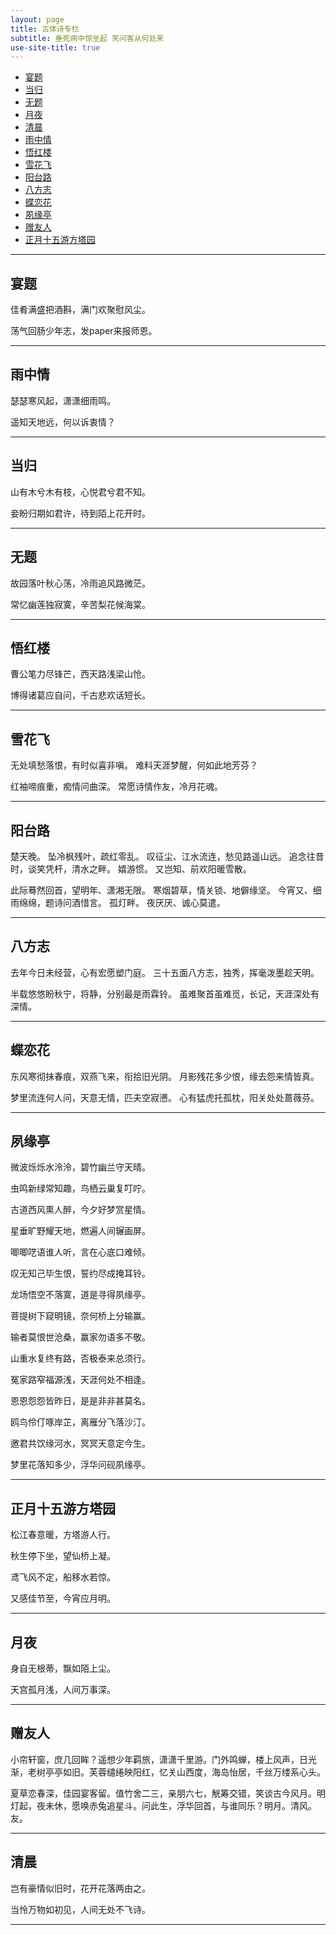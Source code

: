 ```yaml
---
layout: page
title: 古体诗专栏
subtitle: 垂死病中惊坐起 笑问客从何处来
use-site-title: true
---
```


- [宴题](#宴题)
- [当归](#当归)
- [无题](#无题)
- [月夜](#月夜)
- [清晨](#清晨)
- [雨中情](#雨中情)
- [悟红楼](#悟红楼)
- [雪花飞](#雪花飞)
- [阳台路](#阳台路)
- [八方志](#八方志)
- [蝶恋花](#蝶恋花)
- [夙缘亭](#夙缘亭)
- [赠友人](#赠友人)
- [正月十五游方塔园](#正月十五游方塔园)



------------------

## 宴题

佳肴满盛把酒斟，满门欢聚慰风尘。

荡气回肠少年志，发paper来报师恩。

-------------------


## 雨中情

瑟瑟寒风起，潇潇细雨鸣。

遥知天地远，何以诉衷情？

-------------------


## 当归

山有木兮木有枝，心悦君兮君不知。

妾盼归期如君许，待到陌上花开时。

-------------------


## 无题


故园落叶秋心荡，冷雨追风路微茫。

常忆幽莲独寂寞，辛苦梨花候海棠。

-------------------



## 悟红楼

曹公笔力尽锋芒，西天路浅梁山怆。

博得诸葛应自问，千古悲欢话短长。

-------------------

## 雪花飞

无处填愁落恨，有时似喜非嗔。
难料天涯梦醒，何如此地芳芬？

红袖啼痕重，痴情问曲深。
常愿诗情作友，冷月花魂。

-------------------

## 阳台路

楚天晚。
坠冷枫残叶，疏红零乱。
叹征尘、江水流连，愁见路遥山远。
追念往昔时，谈笑凭杆，清水之畔。
嬉游惯。
又岂知、前欢阳暖雪散。

此际蓦然回首，望明年、潇湘无限。
寒烟碧草，情关锁、地僻缘坚。
今宵又、细雨绵绵，题诗问酒惜言。
孤灯畔。
夜厌厌、诚心莫遣。

-------------------

## 八方志

去年今日未经营，心有宏愿塑门庭。
三十五面八方志，独秀，挥毫泼墨趁天明。

半载悠悠盼秋宁，将静，分别最是雨霖铃。
虽难聚首虽难觅，长记，天涯深处有深情。

-------------------

## 蝶恋花

东风寒彻抹春痕，双燕飞来，衔拾旧光阴。
月影残花多少恨，缘去怨来情皆真。

梦里流连何人问，天意无情，匹夫空寂懑。
心有猛虎托孤枕，阳关处处蔷薇芬。

-------------------

## 夙缘亭

微波烁烁水泠泠，碧竹幽兰守天晴。

虫鸣新绿常知趣，鸟栖云巢复叮咛。

古道西风熏人醉，今夕好梦赏星情。

星垂旷野耀天地，燃遍人间辗画屏。

唧唧呓语谁人听，言在心底口难倾。

叹无知己毕生恨，誓约尽成掩耳铃。

龙场悟空不落寞，道是寻得夙缘亭。

菩提树下窥明镜，奈何桥上分输赢。

输者莫恨世沧桑，赢家勿语多不敬。

山重水复终有路，否极泰来总须行。

冤家路窄福源浅，天涯何处不相逢。

恩恩怨怨皆昨日，是是非非甚莫名。

鸥鸟伶仃啄岸芷，离雁分飞落沙汀。

邀君共饮缘河水，冥冥天意定今生。

梦里花落知多少，浮华问砚夙缘亭。

-------------------

## 正月十五游方塔园

松江春意暖，方塔游人行。

秋生停下坐，望仙桥上凝。

鸢飞风不定，船移水若惊。

又感佳节至，今宵应月明。

-------------------

## 月夜

身自无根蒂，飘如陌上尘。

天宫孤月浅，人间万事深。

-------------------

## 赠友人

小帘轩窗，庶几回眸？遥想少年羁旅，潇潇千里游。门外鸣蝉，楼上风声，日光渐，老树亭亭如旧。芙蓉缱绻映阳红，忆关山西度，海岛怡居，千丝万缕系心头。

夏草恋春深，佳园宴客留。值竹舍二三，亲朋六七，觥筹交错，笑谈古今风月。明灯起，夜未休，愿唤赤兔追星斗。问此生，浮华回首，与谁同乐？明月。清风。友。

-------------------

## 清晨

岂有豪情似旧时，花开花落两由之。

当怜万物如初见，人间无处不飞诗。

-------------------